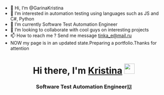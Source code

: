 - 👋 Hi, I’m @GarinaKristina
- 👀 I’m interested in automation testing using languages such as JS and C#, Python
- 🌱 I’m currently Software Test Automation Engineer
- 💞️ I’m looking to collaborate with cool guys on interesting projects
- 📫 How to reach me ? Send me  message tinka_e@mail.ru
- NOW my page is in an updated state.Preparing a portfolio.Thanks for attention

<!---
GarinaKristina/GarinaKristina is a ✨ special ✨ repository because its `README.md` (this file) appears on your GitHub profile.
You can click the Preview link to take a look at your changes.
--->
<h1 align="center">Hi there, I'm <a href="[https://daniilshat.ru/](https://www.linkedin.com/in/kristina-garina-automation-software-engineer/)]" target="_blank">Kristina</a> 
<img src="https://github.com/blackcater/blackcater/raw/main/images/Hi.gif" height="32"/></h1>
<h3 align="center">Software Test Automation Engineer🇺</h3>
